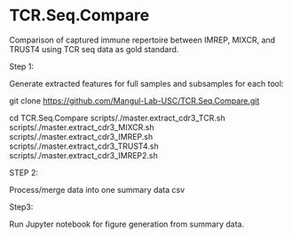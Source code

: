 # TCR.Seq.Compare
Comparison of captured immune repertoire between IMREP, MIXCR, and TRUST4 using TCR seq data as gold standard.  


Step 1: 

Generate extracted features for full samples and subsamples for each tool:

git clone https://github.com/Mangul-Lab-USC/TCR.Seq.Compare.git

cd TCR.Seq.Compare
scripts/./master.extract_cdr3_TCR.sh
scripts/./master.extract_cdr3_MIXCR.sh
scripts/./master.extract_cdr3_IMREP.sh
scripts/./master.extract_cdr3_TRUST4.sh
scripts/./master.extract_cdr3_IMREP2.sh


STEP 2: 

Process/merge data into one summary data csv


Step3:

Run Jupyter notebook for figure generation from summary data.
